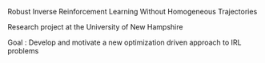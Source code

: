 Robust Inverse Reinforcement Learning Without Homogeneous Trajectories

Research project at the University of New Hampshire

Goal : Develop and motivate a new optimization driven approach to IRL problems